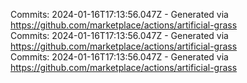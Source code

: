 Commits: 2024-01-16T17:13:56.047Z - Generated via https://github.com/marketplace/actions/artificial-grass
<br>
Commits: 2024-01-16T17:13:56.047Z - Generated via https://github.com/marketplace/actions/artificial-grass
<br>
Commits: 2024-01-16T17:13:56.047Z - Generated via https://github.com/marketplace/actions/artificial-grass
<br>
